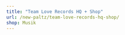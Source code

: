```yaml
---
title: "Team Love Records HQ + Shop"
url: /new-paltz/team-love-records-hq-shop/
shop: Musik
---
```

